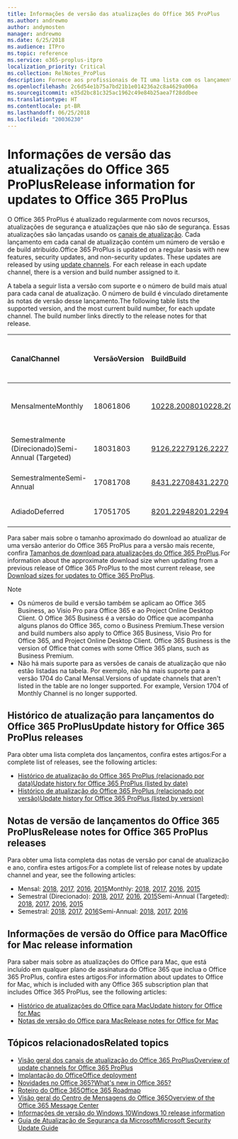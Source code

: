 ```yaml
---
title: Informações de versão das atualizações do Office 365 ProPlus
ms.author: andrewmo
author: andymosten
manager: andrewmo
ms.date: 6/25/2018
ms.audience: ITPro
ms.topic: reference
ms.service: o365-proplus-itpro
localization_priority: Critical
ms.collection: RelNotes_ProPlus
description: Fornece aos profissionais de TI uma lista com os lançamentos mais recentes para o Office 365 ProPlus para cada canal de atualização, e links para notas de versão e o histórico de atualizações
ms.openlocfilehash: 2c6d54e1b75a7bd21b1e014236a2c8a4629a006a
ms.sourcegitcommit: e35d2bc81c325ac1962c49e84b25aea7f28ddbee
ms.translationtype: HT
ms.contentlocale: pt-BR
ms.lasthandoff: 06/25/2018
ms.locfileid: "20036230"
---
```

# <a name="release-information-for-updates-to-office-365-proplus"></a><span data-ttu-id="d9a2a-103">Informações de versão das atualizações do Office 365 ProPlus</span><span class="sxs-lookup"><span data-stu-id="d9a2a-103">Release information for updates to Office 365 ProPlus</span></span>

<span data-ttu-id="d9a2a-p101">O Office 365 ProPlus é atualizado regularmente com novos recursos, atualizações de segurança e atualizações que não são de segurança. Essas atualizações são lançadas usando os [canais de atualização](https://docs.microsoft.com/deployoffice/overview-of-update-channels-for-office-365-proplus). Cada lançamento em cada canal de atualização contém um número de versão e de build atribuído.</span><span class="sxs-lookup"><span data-stu-id="d9a2a-p101">Office 365 ProPlus is updated on a regular basis with new features, security updates, and non-security updates. These updates are released by using [update channels](https://docs.microsoft.com/deployoffice/overview-of-update-channels-for-office-365-proplus). For each release in each update channel, there is a version and build number assigned to it.</span></span> 

<span data-ttu-id="d9a2a-p102">A tabela a seguir lista a versão com suporte e o número de build mais atual para cada canal de atualização. O número de build é vinculado diretamente às notas de versão desse lançamento.</span><span class="sxs-lookup"><span data-stu-id="d9a2a-p102">The following table lists the supported version, and the most current build number, for each update channel. The build number links directly to the release notes for that release.</span></span> 

  
|<span data-ttu-id="d9a2a-109">**Canal**</span><span class="sxs-lookup"><span data-stu-id="d9a2a-109">**Channel**</span></span>|<span data-ttu-id="d9a2a-110">**Versão**</span><span class="sxs-lookup"><span data-stu-id="d9a2a-110">**Version**</span></span>|<span data-ttu-id="d9a2a-111">**Build**</span><span class="sxs-lookup"><span data-stu-id="d9a2a-111">**Build**</span></span>|<span data-ttu-id="d9a2a-112">**Data de lançamento**</span><span class="sxs-lookup"><span data-stu-id="d9a2a-112">**Release date**</span></span>|<span data-ttu-id="d9a2a-113">**A versão atual terá suporte até**</span><span class="sxs-lookup"><span data-stu-id="d9a2a-113">**Current version supported until**</span></span>|
|:-----|:-----|:-----|:-----|:-----|
|<span data-ttu-id="d9a2a-114">Mensalmente</span><span class="sxs-lookup"><span data-stu-id="d9a2a-114">Monthly</span></span>  <br/> |<span data-ttu-id="d9a2a-115">1806</span><span class="sxs-lookup"><span data-stu-id="d9a2a-115">1806</span></span>  <br/> |[<span data-ttu-id="d9a2a-116">10228.20080</span><span class="sxs-lookup"><span data-stu-id="d9a2a-116">10228.20080</span></span>](monthly-channel-2018.md#version-1806-june-25)  <br/> | <span data-ttu-id="d9a2a-117">25 de junho de 2018</span><span class="sxs-lookup"><span data-stu-id="d9a2a-117">June 25, 2018</span></span>  <br/> |<span data-ttu-id="d9a2a-118">Lançamos a versão 1807</span><span class="sxs-lookup"><span data-stu-id="d9a2a-118">Version 1806 is released</span></span> <br/>|
|<span data-ttu-id="d9a2a-119">Semestralmente (Direcionado)</span><span class="sxs-lookup"><span data-stu-id="d9a2a-119">Semi-Annual (Targeted)</span></span>  <br/> |<span data-ttu-id="d9a2a-120">1803</span><span class="sxs-lookup"><span data-stu-id="d9a2a-120">1803</span></span>  <br/> |[<span data-ttu-id="d9a2a-121">9126.2227</span><span class="sxs-lookup"><span data-stu-id="d9a2a-121">9126.2227</span></span>](semi-annual-channel-targeted-2018.md#version-1803-june-12)  <br/> | <span data-ttu-id="d9a2a-122">12 de junho de 2018</span><span class="sxs-lookup"><span data-stu-id="d9a2a-122">June 12, 2018</span></span>  <br/> |<span data-ttu-id="d9a2a-123">11 de setembro de 2018</span><span class="sxs-lookup"><span data-stu-id="d9a2a-123">September 11, 2018</span></span> <br/>|
|<span data-ttu-id="d9a2a-124">Semestralmente</span><span class="sxs-lookup"><span data-stu-id="d9a2a-124">Semi-Annual</span></span> <br/> |<span data-ttu-id="d9a2a-125">1708</span><span class="sxs-lookup"><span data-stu-id="d9a2a-125">1708</span></span>  <br/> | [<span data-ttu-id="d9a2a-126">8431.2270</span><span class="sxs-lookup"><span data-stu-id="d9a2a-126">8431.2270</span></span>](semi-annual-channel-2018.md#version-1708-june-12) <br/> |<span data-ttu-id="d9a2a-127">12 de junho de 2018</span><span class="sxs-lookup"><span data-stu-id="d9a2a-127">June 12, 2018</span></span>  <br/> |<span data-ttu-id="d9a2a-128">12 de março de 2019</span><span class="sxs-lookup"><span data-stu-id="d9a2a-128">March 12, 2019</span></span> <br/>|
|<span data-ttu-id="d9a2a-129">Adiado</span><span class="sxs-lookup"><span data-stu-id="d9a2a-129">Deferred</span></span> <br/> |<span data-ttu-id="d9a2a-130">1705</span><span class="sxs-lookup"><span data-stu-id="d9a2a-130">1705</span></span>  <br/> |[<span data-ttu-id="d9a2a-131">8201.2294</span><span class="sxs-lookup"><span data-stu-id="d9a2a-131">8201.2294</span></span>](semi-annual-channel-2018.md#version-1705-june-12)  <br/> | <span data-ttu-id="d9a2a-132">12 de junho de 2018</span><span class="sxs-lookup"><span data-stu-id="d9a2a-132">June 12, 2018</span></span>  <br/> |<span data-ttu-id="d9a2a-133">10 de julho de 2018</span><span class="sxs-lookup"><span data-stu-id="d9a2a-133">July 10, 2018</span></span> <br/>|

<span data-ttu-id="d9a2a-134">Para saber mais sobre o tamanho aproximado do download ao atualizar de uma versão anterior do Office 365 ProPlus para a versão mais recente, confira [Tamanhos de download para atualizações do Office 365 ProPlus](download-sizes-office365-proplus-updates.md).</span><span class="sxs-lookup"><span data-stu-id="d9a2a-134">For information about the approximate download size when updating from a previous release of Office 365 ProPlus to the most current release, see [Download sizes for updates to Office 365 ProPlus](download-sizes-office365-proplus-updates.md).</span></span>

> [!NOTE]
> - <span data-ttu-id="d9a2a-p103">Os números de build e versão também se aplicam ao Office 365 Business, ao Visio Pro para Office 365 e ao Project Online Desktop Client. O Office 365 Business é a versão do Office que acompanha alguns planos do Office 365, como o Business Premium.</span><span class="sxs-lookup"><span data-stu-id="d9a2a-p103">These version and build numbers also apply to Office 365 Business, Visio Pro for Office 365, and Project Online Desktop Client. Office 365 Business is the version of Office that comes with some Office 365 plans, such as Business Premium.</span></span>
> - <span data-ttu-id="d9a2a-p104">Não há mais suporte para as versões de canais de atualização que não estão listadas na tabela. Por exemplo, não há mais suporte para a versão 1704 do Canal Mensal.</span><span class="sxs-lookup"><span data-stu-id="d9a2a-p104">Versions of update channels that aren't listed in the table are no longer supported. For example, Version 1704 of Monthly Channel is no longer supported.</span></span> 


## <a name="update-history-for-office-365-proplus-releases"></a><span data-ttu-id="d9a2a-139">Histórico de atualização para lançamentos do Office 365 ProPlus</span><span class="sxs-lookup"><span data-stu-id="d9a2a-139">Update history for Office 365 ProPlus releases</span></span>

<span data-ttu-id="d9a2a-140">Para obter uma lista completa dos lançamentos, confira estes artigos:</span><span class="sxs-lookup"><span data-stu-id="d9a2a-140">For a complete list of releases, see the following articles:</span></span>
 - [<span data-ttu-id="d9a2a-141">Histórico de atualização do Office 365 ProPlus (relacionado por data)</span><span class="sxs-lookup"><span data-stu-id="d9a2a-141">Update history for Office 365 ProPlus (listed by date)</span></span>](update-history-office365-proplus-by-date.md)
 - [<span data-ttu-id="d9a2a-142">Histórico de atualização do Office 365 ProPlus (relacionado por versão)</span><span class="sxs-lookup"><span data-stu-id="d9a2a-142">Update history for Office 365 ProPlus (listed by version)</span></span>](update-history-office365-proplus-by-version.md)

## <a name="release-notes-for-office-365-proplus-releases"></a><span data-ttu-id="d9a2a-143">Notas de versão de lançamentos do Office 365 ProPlus</span><span class="sxs-lookup"><span data-stu-id="d9a2a-143">Release notes for Office 365 ProPlus releases</span></span>

<span data-ttu-id="d9a2a-144">Para obter uma lista completa das notas de versão por canal de atualização e ano, confira estes artigos:</span><span class="sxs-lookup"><span data-stu-id="d9a2a-144">For a complete list of release notes by update channel and year, see the following articles:</span></span>
 - <span data-ttu-id="d9a2a-145">Mensal: [2018](monthly-channel-2018.md), [2017](monthly-channel-2017.md), [2016](monthly-channel-2016.md), [2015](monthly-channel-2015.md)</span><span class="sxs-lookup"><span data-stu-id="d9a2a-145">Monthly: [2018](monthly-channel-2018.md), [2017](monthly-channel-2017.md), [2016](monthly-channel-2016.md), [2015](monthly-channel-2015.md)</span></span>
 - <span data-ttu-id="d9a2a-146">Semestral (Direcionado): [2018](semi-annual-channel-targeted-2018.md), [2017](semi-annual-channel-targeted-2017.md), [2016](semi-annual-channel-targeted-2016.md), [2015](semi-annual-channel-targeted-2015.md)</span><span class="sxs-lookup"><span data-stu-id="d9a2a-146">Semi-Annual (Targeted): [2018](semi-annual-channel-targeted-2018.md), [2017](semi-annual-channel-targeted-2017.md), [2016](semi-annual-channel-targeted-2016.md), [2015](semi-annual-channel-targeted-2015.md)</span></span>
 - <span data-ttu-id="d9a2a-147">Semestral: [2018](semi-annual-channel-2018.md), [2017](semi-annual-channel-2017.md), [2016](semi-annual-channel-2016.md)</span><span class="sxs-lookup"><span data-stu-id="d9a2a-147">Semi-Annual: [2018](semi-annual-channel-2018.md), [2017](semi-annual-channel-2017.md), [2016](semi-annual-channel-2016.md)</span></span>

## <a name="office-for-mac-release-information"></a><span data-ttu-id="d9a2a-148">Informações de versão do Office para Mac</span><span class="sxs-lookup"><span data-stu-id="d9a2a-148">Office for Mac release information</span></span>

<span data-ttu-id="d9a2a-149">Para saber mais sobre as atualizações do Office para Mac, que está incluído em qualquer plano de assinatura do Office 365 que inclua o Office 365 ProPlus, confira estes artigos:</span><span class="sxs-lookup"><span data-stu-id="d9a2a-149">For information about updates to Office for Mac, which is included with any Office 365 subscription plan that includes Office 365 ProPlus, see the following articles:</span></span>
 - [<span data-ttu-id="d9a2a-150">Histórico de atualizações do Office para Mac</span><span class="sxs-lookup"><span data-stu-id="d9a2a-150">Update history for Office for Mac</span></span>](update-history-office-for-mac.md)
 - [<span data-ttu-id="d9a2a-151">Notas de versão do Office para Mac</span><span class="sxs-lookup"><span data-stu-id="d9a2a-151">Release notes for Office for Mac</span></span>](release-notes-office-for-mac.md)


## <a name="related-topics"></a><span data-ttu-id="d9a2a-152">Tópicos relacionados</span><span class="sxs-lookup"><span data-stu-id="d9a2a-152">Related topics</span></span>

- [<span data-ttu-id="d9a2a-153">Visão geral dos canais de atualização do Office 365 ProPlus</span><span class="sxs-lookup"><span data-stu-id="d9a2a-153">Overview of update channels for Office 365 ProPlus</span></span>](https://docs.microsoft.com/deployoffice/overview-of-update-channels-for-office-365-proplus)
- [<span data-ttu-id="d9a2a-154">Implantação do Office</span><span class="sxs-lookup"><span data-stu-id="d9a2a-154">Office deployment</span></span>](https://docs.microsoft.com/deployoffice/)
- [<span data-ttu-id="d9a2a-155">Novidades no Office 365?</span><span class="sxs-lookup"><span data-stu-id="d9a2a-155">What's new in Office 365?</span></span>](https://support.office.com/article/95c8d81d-08ba-42c1-914f-bca4603e1426)
- [<span data-ttu-id="d9a2a-156">Roteiro do Office 365</span><span class="sxs-lookup"><span data-stu-id="d9a2a-156">Office 365 Roadmap</span></span>](https://products.office.com/business/office-365-roadmap)
- [<span data-ttu-id="d9a2a-157">Visão geral do Centro de Mensagens do Office 365</span><span class="sxs-lookup"><span data-stu-id="d9a2a-157">Overview of the Office 365 Message Center</span></span>](https://support.office.com/article/38fb3333-bfcc-4340-a37b-deda509c2093)
- [<span data-ttu-id="d9a2a-158">Informações de versão do Windows 10</span><span class="sxs-lookup"><span data-stu-id="d9a2a-158">Windows 10 release information</span></span>](https://www.microsoft.com/itpro/windows-10/release-information)
- [<span data-ttu-id="d9a2a-159">Guia de Atualização de Segurança da Microsoft</span><span class="sxs-lookup"><span data-stu-id="d9a2a-159">Microsoft Security Update Guide</span></span>](https://portal.msrc.microsoft.com/)